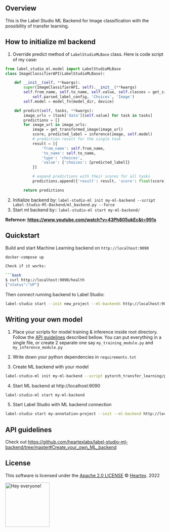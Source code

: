 ## Overview 
This is the Label Studio ML Backend for Image classification with the possibility of transfer learning. 




## How to initialize ml backend

1. Override predict method of `LabelStudioMLBase` class.
Here is code script of my case:
```python
from label_studio_ml.model import LabelStudioMLBase
class ImageClassifierAPI(LabelStudioMLBase):

    def __init__(self, **kwargs):
        super(ImageClassifierAPI, self).__init__(**kwargs)
        self.from_name, self.to_name, self.value, self.classes = get_single_tag_keys(
            self.parsed_label_config, 'Choices', 'Image')
        self.model = model_fn(model_dir, device)

    def predict(self, tasks, **kwargs):
        image_urls = [task['data'][self.value] for task in tasks]
        predictions = []
        for image_url in image_urls:
            image = get_transformed_image(image_url)
            score, predicted_label = inference(image, self.model)
            # prediction result for the single task
            result = [{
                'from_name': self.from_name,
                'to_name': self.to_name,
                'type': 'choices',
                'value': {'choices': [predicted_label]}
            }]

            # expand predictions with their scores for all tasks
            predictions.append({'result': result, 'score': float(score)})

        return predictions

```

2. Initialize backend by: `label-studio-ml init my-ml-backend --script Label-Studio-Ml-Backend/ml_backend.py --force`
3. Start ml backend by:: `label-studio-ml start my-ml-backend/`

**Refernce: https://www.youtube.com/watch?v=43Ph805ukEc&t=991s**

## Quickstart

Build and start Machine Learning backend on `http://localhost:9090`

```bash
docker-compose up

Check if it works:

```bash
$ curl http://localhost:9090/health
{"status":"UP"}
```

Then connect running backend to Label Studio:

```bash
label-studio start --init new_project --ml-backends http://localhost:9090 --template image_classification
```


## Writing your own model
1. Place your scripts for model training & inference inside root directory. Follow the [API guidelines](#api-guidelines) described bellow. You can put everything in a single file, or create 2 separate one say `my_training_module.py` and `my_inference_module.py`

2. Write down your python dependencies in `requirements.txt`

3. Create ML backend with your model
```bash
label-studio-ml init my-ml-backend --script pytorch_transfer_learning/pytorch_transfer_learning.py
```

4. Start ML backend at http://localhost:9090
```bash
label-studio-ml start my-ml-backend
```

5. Start Label Studio with ML backend connection
```bash
label-studio start my-annotation-project --init --ml-backend http://localhost:9090
```
   
## API guidelines

Check out https://github.com/heartexlabs/label-studio-ml-backend/tree/master#Create_your_own_ML_backend

## License

This software is licensed under the [Apache 2.0 LICENSE](/LICENSE) © [Heartex](https://www.heartex.com/). 2022

<img src="https://github.com/heartexlabs/label-studio/blob/master/images/opossum_looking.png?raw=true" title="Hey everyone!" height="140" width="140" />